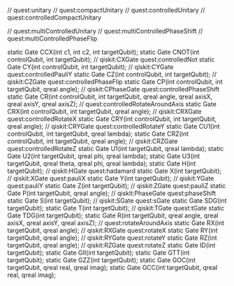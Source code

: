 // quest:unitary
// quest:compactUnitary
// quest:controlledUnitary
// quest:controlledCompactUnitary

// quest:multiControlledUnitary
// quest:multiControlledPhaseShift
// quest:multiControlledPhaseFlip

static Gate CCX(int c1, int c2, int targetQubit);
static Gate CNOT(int controlQubit, int targetQubit); // qiskit:CXGate quest:controlledNot
static Gate CY(int controlQubit, int targetQubit); // qiskit:CYGate quest:controlledPauliY
static Gate CZ(int controlQubit, int targetQubit); // qiskit:CZGate quest:controlledPhaseFlip
static Gate CP(int controlQubit, int targetQubit, qreal angle); // qiskit:CPhaseGate quest:controlledPhaseShift
static Gate CR(int controlQubit, int targetQubit, qreal angle, qreal axisX, qreal axisY, qreal axisZ); // quest:controlledRotateAroundAxis
static Gate CRX(int controlQubit, int targetQubit, qreal angle); // qiskit:CRXGate quest:controlledRotateX
static Gate CRY(int controlQubit, int targetQubit, qreal angle); // qiskit:CRYGate quest:controlledRotateY
static Gate CU1(int controlQubit, int targetQubit, qreal lambda);
static Gate CRZ(int controlQubit, int targetQubit, qreal angle); // qiskit:CRZGate quest:controlledRotateZ
static Gate U1(int targetQubit, qreal lambda);
static Gate U2(int targetQubit, qreal phi, qreal lambda);
static Gate U3(int targetQubit, qreal theta, qreal phi, qreal lambda);
static Gate H(int targetQubit); // qiskit:HGate quest:hadamard
static Gate X(int targetQubit); // qiskit:XGate quest:pauliX
static Gate Y(int targetQubit); // qiskit:YGate quest:pauliY
static Gate Z(int targetQubit); // qiskit:ZGate quest:pauliZ
static Gate P(int targetQubit, qreal angle); // qiskit:PhaseGate quest:phaseShift
static Gate S(int targetQubit); // qiskit:SGate quest:sGate
static Gate SDG(int targetQubit); 
static Gate T(int targetQubit); // qiskit:TGate quest:tGate
static Gate TDG(int targetQubit);
static Gate R(int targetQubit, qreal angle, qreal axisX, qreal axisY, qreal axisZ); // quest:rotateAroundAxis
static Gate RX(int targetQubit, qreal angle); // qiskit:RXGate quest:rotateX
static Gate RY(int targetQubit, qreal angle); // qiskit:RYGate quest:rotateY
static Gate RZ(int targetQubit, qreal angle); // qiskit:RZGate quest:rotateZ
static Gate ID(int targetQubit);
static Gate GII(int targetQubit);
static Gate GTT(int targetQubit);
static Gate GZZ(int targetQubit);
static Gate GOC(int targetQubit, qreal real, qreal imag);
static Gate GCC(int targetQubit, qreal real, qreal imag);